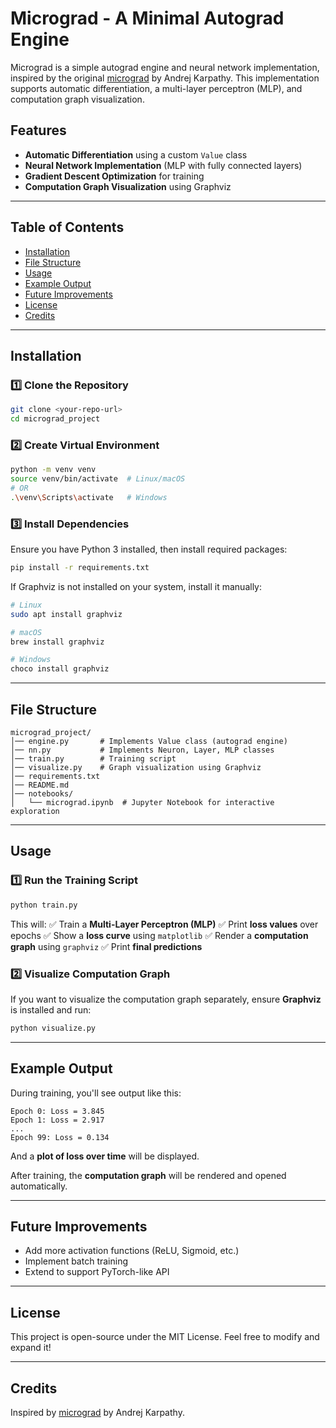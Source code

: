 # Micrograd - A Minimal Autograd Engine

Micrograd is a simple autograd engine and neural network implementation, inspired by the original [micrograd](https://github.com/karpathy/micrograd) by Andrej Karpathy. This implementation supports automatic differentiation, a multi-layer perceptron (MLP), and computation graph visualization.

## Features
- **Automatic Differentiation** using a custom `Value` class
- **Neural Network Implementation** (MLP with fully connected layers)
- **Gradient Descent Optimization** for training
- **Computation Graph Visualization** using Graphviz

---

## Table of Contents
- [Installation](#installation)
- [File Structure](#file-structure)
- [Usage](#usage)
- [Example Output](#example-output)
- [Future Improvements](#future-improvements)
- [License](#license)
- [Credits](#credits)

---

## Installation
### 1️⃣ Clone the Repository
```bash
git clone <your-repo-url>
cd micrograd_project
```
### 2️⃣ Create Virtual Environment
```bash
python -m venv venv
source venv/bin/activate  # Linux/macOS
# OR
.\venv\Scripts\activate   # Windows
```

### 3️⃣ Install Dependencies
Ensure you have Python 3 installed, then install required packages:
```bash
pip install -r requirements.txt
```
If Graphviz is not installed on your system, install it manually:
```bash
# Linux
sudo apt install graphviz

# macOS
brew install graphviz

# Windows
choco install graphviz
```

---

## File Structure
```
micrograd_project/
│── engine.py       # Implements Value class (autograd engine)
│── nn.py           # Implements Neuron, Layer, MLP classes
│── train.py        # Training script
│── visualize.py    # Graph visualization using Graphviz
│── requirements.txt
│── README.md
│── notebooks/
│   └── micrograd.ipynb  # Jupyter Notebook for interactive exploration
```

---

## Usage
### 1️⃣ Run the Training Script
```bash
python train.py
```
This will:
✅ Train a **Multi-Layer Perceptron (MLP)**
✅ Print **loss values** over epochs
✅ Show a **loss curve** using `matplotlib`
✅ Render a **computation graph** using `graphviz`
✅ Print **final predictions**

### 2️⃣ Visualize Computation Graph
If you want to visualize the computation graph separately, ensure **Graphviz** is installed and run:
```bash
python visualize.py
```

---

## Example Output
During training, you'll see output like this:
```
Epoch 0: Loss = 3.845
Epoch 1: Loss = 2.917
...
Epoch 99: Loss = 0.134
```
And a **plot of loss over time** will be displayed.

After training, the **computation graph** will be rendered and opened automatically.

---

## Future Improvements
- Add more activation functions (ReLU, Sigmoid, etc.)
- Implement batch training
- Extend to support PyTorch-like API

---

## License
This project is open-source under the MIT License. Feel free to modify and expand it!

---

## Credits
Inspired by [micrograd](https://github.com/karpathy/micrograd) by Andrej Karpathy.